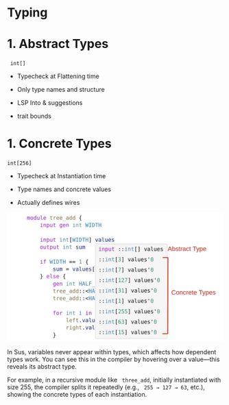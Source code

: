 # Typing 

# 1. Abstract Types

` int[]`

- Typecheck at Flattening time

- Only type names and structure

- LSP Into & suggestions

- trait bounds

# 1.  Concrete Types

  `int[256]`

- Typecheck at Instantiation time

- Type names and concrete values

- Actually defines wires


![Typing](/images/typings.png)   

In Sus, variables never appear within types, which affects how dependent types work. You can see this in the compiler by hovering over a value—this reveals its abstract type.

For example, in a recursive module like ` three_add`, initially instantiated with size 255, the compiler splits it repeatedly (e.g., ` 255 → 127 → 63`, etc.), showing the concrete types of each instantiation.